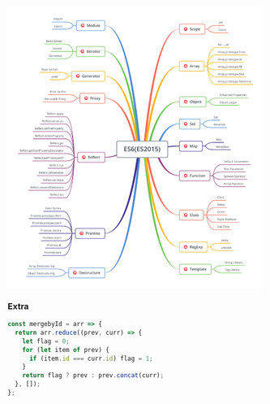![ed1f292bf15deccd985a79ed51b8d04](assets/ed1f292bf15deccd985a79ed51b8d04.jpg)



### Extra

```js
const mergebyId = arr => {
  return arr.reduce((prev, curr) => {
    let flag = 0;
    for (let item of prev) {
      if (item.id === curr.id) flag = 1;
    }
    return flag ? prev : prev.concat(curr);
  }, []);
};
```